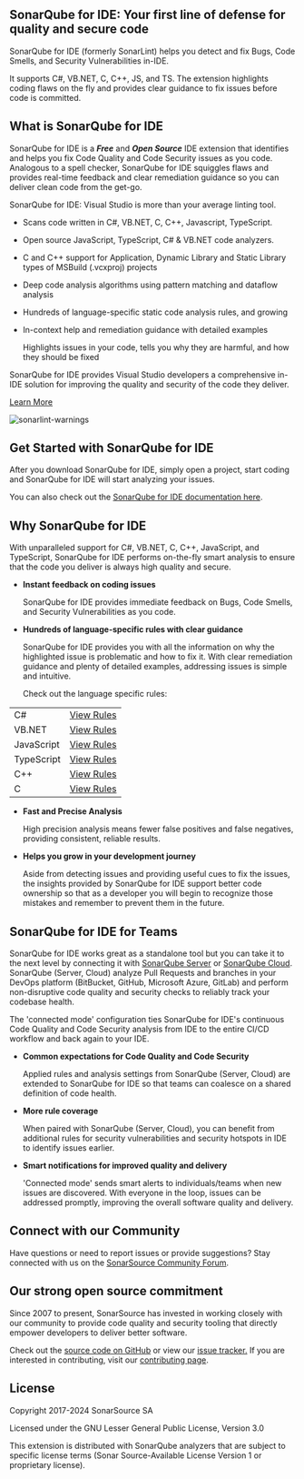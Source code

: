 ## **SonarQube for IDE: Your first line of defense for quality and secure code**

SonarQube for IDE (formerly SonarLint) helps you detect and fix Bugs, Code Smells, and Security Vulnerabilities in-IDE. 

It supports C#, VB.NET, C, C++, JS, and TS. The extension highlights coding flaws on the fly and provides clear guidance to fix issues before code is committed. 

## **What is SonarQube for IDE**

SonarQube for IDE is a **_Free_** and **_Open Source_** IDE extension that identifies and helps you fix Code Quality and Code Security issues as you code. Analogous to a spell checker, SonarQube for IDE squiggles flaws and provides real-time feedback and clear remediation guidance so you can deliver clean code from the get-go. 

SonarQube for IDE: Visual Studio is more than your average linting tool. 

* Scans code written in C#, VB.NET, C, C++, Javascript, TypeScript.
* Open source JavaScript, TypeScript, C# & VB.NET code analyzers.
* C and C++ support for Application, Dynamic Library and Static Library types of MSBuild (.vcxproj) projects
* Deep code analysis algorithms using pattern matching and dataflow analysis
* Hundreds of language-specific static code analysis rules, and growing
* In-context help and remediation guidance with detailed examples 

    Highlights issues in your code, tells you why they are harmful, and how they should be fixed


SonarQube for IDE provides Visual Studio developers a comprehensive in-IDE solution for improving the quality and security of the code they deliver. 

[Learn More](https://www.sonarsource.com/products/sonarlint/features/visual-studio/)


![sonarlint-warnings](https://raw.githubusercontent.com/wiki/SonarSource/sonarlint-visualstudio/images/Marketplace/squiggly.png)

## **Get Started with SonarQube for IDE**

After you download SonarQube for IDE, simply open a project, start coding and SonarQube for IDE will start analyzing your issues.

You can also check out the [SonarQube for IDE documentation here](https://docs.sonarsource.com/sonarlint/visual-studio/). 


## **Why SonarQube for IDE**

With unparalleled support for C#, VB.NET, C, C++, JavaScript, and TypeScript, SonarQube for IDE performs on-the-fly smart analysis to ensure that the code you deliver is always high quality and secure. 



* **Instant feedback on coding issues**

    SonarQube for IDE provides immediate feedback on Bugs, Code Smells, and Security Vulnerabilities as you code. 

* **Hundreds of language-specific rules with clear guidance**

    SonarQube for IDE provides you with all the information on why the highlighted issue is problematic and how to fix it. With clear remediation guidance and plenty of detailed examples, addressing issues is simple and intuitive.


    Check out the language specific rules:


<table>
  <tr>
   <td>
C#
   </td>
   <td><a href="https://rules.sonarsource.com/csharp">View Rules</a>
   </td>
  </tr>
  <tr>
   <td>VB.NET
   </td>
   <td><a href="https://rules.sonarsource.com/vbnet">View Rules</a>
   </td>
  </tr>
  <tr>
   <td>JavaScript
   </td>
   <td><a href="https://rules.sonarsource.com/javascript">View Rules</a>
   </td>
  </tr>
  <tr>
   <td>TypeScript
   </td>
   <td><a href="https://rules.sonarsource.com/typescript">View Rules</a>
   </td>
  </tr>
  <tr>
   <td>C++
   </td>
   <td><a href="https://rules.sonarsource.com/cpp">View Rules</a>
   </td>
  </tr>
  <tr>
   <td>C
   </td>
   <td><a href="https://rules.sonarsource.com/c">View Rules</a>
   </td>
  </tr>
</table>




* **Fast and Precise Analysis**

    High precision analysis means fewer false positives and false negatives, providing consistent, reliable results. 

* **Helps you grow in your development journey**

    Aside from detecting issues and providing useful cues to fix the issues, the insights provided by SonarQube for IDE support better code ownership so that as a developer you will begin to recognize those mistakes and remember to prevent them in the future. 



## **SonarQube for IDE for Teams**

SonarQube for IDE works great as a standalone tool but you can take it to the next level by connecting it with [SonarQube Server](https://www.sonarqube.org/) or [SonarQube Cloud](https://sonarcloud.io/). SonarQube (Server, Cloud) analyze Pull Requests and branches in your DevOps platform (BitBucket, GitHub, Microsoft Azure, GitLab) and perform non-disruptive code quality and security checks to reliably track your codebase health. 

The 'connected mode' configuration ties SonarQube for IDE's continuous Code Quality and Code Security analysis from IDE to the entire CI/CD workflow and back again to your IDE. 



* **Common expectations for Code Quality and Code Security**

    Applied rules and analysis settings from SonarQube (Server, Cloud) are extended to SonarQube for IDE so that teams can coalesce on a shared definition of code health.

* **More rule coverage**

    When paired with SonarQube (Server, Cloud), you can benefit from additional rules for security vulnerabilities and security hotspots in IDE to identify issues earlier.

* **Smart notifications for improved quality and delivery**

    'Connected mode' sends smart alerts to individuals/teams when new issues are discovered. With everyone in the loop, issues can be addressed promptly, improving the overall software quality and delivery.    



## **Connect with our Community**

Have questions or need to report issues or provide suggestions? Stay connected with us on the [SonarSource Community Forum](https://community.sonarsource.com/).


## **Our strong open source commitment**

Since 2007 to present, SonarSource has invested in working closely with our community to provide code quality and security tooling that directly empower developers to deliver better software.  

Check out the [source code on GitHub](https://github.com/SonarSource/sonarlint-visualstudio) or view our [issue tracker.](https://github.com/SonarSource/sonarlint-visualstudio/issues) If you are interested in contributing, visit our [contributing page](https://github.com/SonarSource/sonarlint-visualstudio/blob/master/CONTRIBUTING.md).


## **License**

Copyright 2017-2024 SonarSource SA

Licensed under the GNU Lesser General Public License, Version 3.0

This extension is distributed with SonarQube analyzers that are subject to specific license terms (Sonar Source-Available License Version 1 or proprietary license).